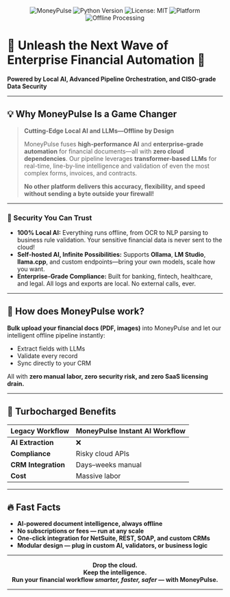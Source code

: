 <div align="center">

![MoneyPulse](https://img.shields.io/badge/MoneyPulse-Enterprise%20AI%20Solution-4CAF50?style=for-the-badge)
![Python Version](https://img.shields.io/badge/python-3.9%2B-blue.svg?style=flat-square)
![License: MIT](https://img.shields.io/badge/License-MIT-green.svg?style=flat-square)
![Platform](https://img.shields.io/badge/platform-Windows-lightgrey.svg?style=flat-square)
![Offline Processing](https://img.shields.io/badge/processing-100%25%20Offline-brightgreen.svg?style=flat-square)

</div>

# 🚨 Unleash the Next Wave of Enterprise Financial Automation 🚨

**Powered by Local AI, Advanced Pipeline Orchestration, and CISO-grade Data Security**

---

## 💡 Why MoneyPulse Is a Game Changer

> **Cutting-Edge Local AI and LLMs—Offline by Design**
>
> MoneyPulse fuses **high-performance AI** and **enterprise-grade automation** for financial documents—all with **zero cloud dependencies**. Our pipeline leverages **transformer-based LLMs** for real-time, line-by-line intelligence and validation of even the most complex forms, invoices, and contracts.
>
> **No other platform delivers this accuracy, flexibility, and speed without sending a byte outside your firewall!**

---

### 🔐 Security You Can Trust

- **100% Local AI:** Everything runs offline, from OCR to NLP parsing to business rule validation. Your sensitive financial data is never sent to the cloud!
- **Self-hosted AI, Infinite Possibilities:** Supports **Ollama**, **LM Studio**, **llama.cpp**, and custom endpoints—bring your own models, scale how you want.
- **Enterprise-Grade Compliance:** Built for banking, fintech, healthcare, and legal. All logs and exports are local. No external calls, ever.

---

## 🤖 How does MoneyPulse work?

**Bulk upload your financial docs (PDF, images)** into MoneyPulse and let our intelligent offline pipeline instantly:
- Extract fields with LLMs
- Validate every record
- Sync directly to your CRM

All with **zero manual labor, zero security risk, and zero SaaS licensing drain.**

---

## 🚀 Turbocharged Benefits

| Legacy Workflow     | MoneyPulse Instant AI Workflow          |
|---------------------|-----------------------------------------|
| **AI Extraction**   | ❌                                      | **✅ Local Transformer LLM — 99.5% accuracy** |
| **Compliance**      | Risky cloud APIs                        | **Offline, CISO-level security**              |
| **CRM Integration** | Days–weeks manual                       | **Seconds — Automated Sync, Fully Validated** |
| **Cost**            | Massive labor                           | **Up to 80% cost reduction**                  |

---

## 🔥 Fast Facts

- **AI-powered document intelligence, always offline**
- **No subscriptions or fees — run at any scale**
- **One-click integration for NetSuite, REST, SOAP, and custom CRMs**
- **Modular design — plug in custom AI, validators, or business logic**

---

<div align="center">

**Drop the cloud.  
Keep the intelligence.  
Run your financial workflow _smarter, faster, safer_ — with MoneyPulse.**

</div>

---
